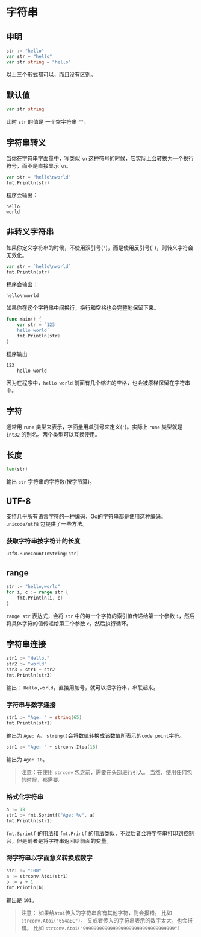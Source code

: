 # 字符串

## 申明
```go
str := "hello"
var str = "hello"
var str string = "hello"
```
以上三个形式都可以，而且没有区别。

## 默认值
```go
var str string
```
此时 `str` 的值是 一个空字符串 `""`。

## 字符串转义

当你在字符串字面量中，写类似 `\n` 这种符号的时候，它实际上会转换为一个换行符号，而不是直接显示 `\n`。

```go
var str = "hello\nworld"
fmt.Println(str)
```
程序会输出：
```
hello
world
```

## 非转义字符串
如果你定义字符串的时候，不使用双引号(`"`)，而是使用反引号(<code>`</code>)，则转义字符会无效化。
```go
var str = `hello\nworld`
fmt.Println(str)
```
程序会输出：
```
hello\nworld
```

如果你在这个字符串中间换行，换行和空格也会完整地保留下来。

```go
func main() {
    var str = `123
    hello world`
    fmt.Println(str)
}
```
程序输出
```
123
    hello world
```
因为在程序中，`hello world` 前面有几个缩进的空格，也会被原样保留在字符串中。


## 字符

通常用 `rune` 类型来表示，字面量用单引号来定义(`'`)。实际上 `rune` 类型就是 `int32` 的别名。两个类型可以互换使用。

## 长度
```go
len(str)
```
输出 `str` 字符串的字符数(按字节算)。

## UTF-8
支持几乎所有语言字符的一种编码，Go的字符串都是使用这种编码。
`unicode/utf8` 包提供了一些方法。

### 获取字符串按字符计的长度

```go
utf8.RuneCountInString(str)
```

## range
```go
str := "hello,world"
for i, c := range str {
    fmt.Println(i, c)
}
```

`range str` 表达式，会将 `str` 中的每一个字符的索引值传递给第一个参数 `i`，然后将具体字符的值传递给第二个参数 `c`。然后执行循环。

## 字符串连接

```go
str1 := "Hello,"
str2 := "world"
str3 = str1 + str2
fmt.Println(str3)
```

输出： `Hello,world`，直接用加号，就可以把字符串，串联起来。

### 字符串与数字连接

```go
str1 := "Age: " + string(65)
fmt.Println(str1)
```

输出为 `Age: A`。
`string()`会将数值转换成该数值所表示的`code point`字符。

```go
str1 := "Age: " + strconv.Itoa(18)
```

输出为 `Age: 18`。

> 注意：在使用 `strconv` 包之前，需要在头部进行引入。
> 当然，使用任何包的时候，都需要。

### 格式化字符串

```go
a := 18
str1 := fmt.Sprintf("Age: %v", a)
fmt.Println(str1)
```

`fmt.Sprintf` 的用法和 `fmt.Printf` 的用法类似，不过后者会将字符串打印到控制台，但是前者是将字符串返回给前面的变量。

### 将字符串以字面意义转换成数字

```go
str1 := "100"
a := strconv.Atoi(str1)
b := a + 1
fmt.Println(b)
```

输出是 `101`。

> 注意： 如果给`Atoi`传入的字符串含有其他字符，则会报错。
> 比如 `strconv.Atoi("654aBC")`。
> 又或者传入的字符串表示的数字太大，也会报错。
> 比如 `strconv.Atoi("9999999999999999999999999999999999")`

